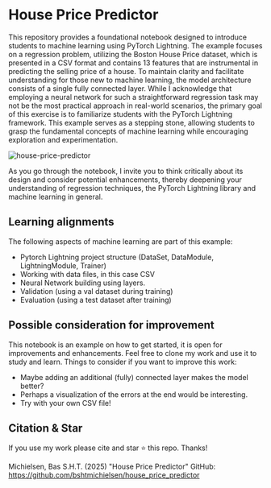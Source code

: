 # House Price Predictor
This repository provides a foundational notebook designed to introduce students to machine learning using PyTorch Lightning. The example focuses on a regression problem, utilizing the Boston House Price dataset, which is presented in a CSV format and contains 13 features that are instrumental in predicting the selling price of a house. To maintain clarity and facilitate understanding for those new to machine learning, the model architecture consists of a single fully connected layer. While I acknowledge that employing a neural network for such a straightforward regression task may not be the most practical approach in real-world scenarios, the primary goal of this exercise is to familiarize students with the PyTorch Lightning framework. This example serves as a stepping stone, allowing students to grasp the fundamental concepts of machine learning while encouraging exploration and experimentation. 

![house-price-predictor](house-price-predictor.avif)

As you go through the notebook, I invite you to think critically about its design and consider potential enhancements, thereby deepening your understanding of regression techniques, the PyTorch Lightning library and machine learning in general.

## Learning alignments
The following aspects of machine learning are part of this example:
 - Pytorch Lightning project structure (DataSet, DataModule, LightningModule, Trainer)
 - Working with data files, in this case CSV
 - Neural Network building using layers.
 - Validation (using a val dataset during training)
 - Evaluation (using a test dataset after training)

## Possible consideration for improvement
This notebook is an example on how to get started, it is open for improvements and enhancements. Feel free to clone my work and use it to study and learn. Things to consider if you want to improve this work:

- Maybe adding an additional (fully) connected layer makes the model better?
- Perhaps a visualization of the errors at the end would be interesting.
- Try with your own CSV file!

## Citation & Star
If you use my work please cite and star ⭐ this repo. Thanks!

Michielsen, Bas S.H.T. (2025) "House Price Predictor" GitHub: https://github.com/bshtmichielsen/house_price_predictor